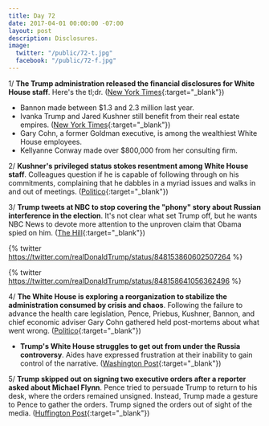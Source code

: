```yaml
---
title: Day 72
date: 2017-04-01 00:00:00 -07:00
layout: post
description: Disclosures.
image:
  twitter: "/public/72-t.jpg"
  facebook: "/public/72-f.jpg"
---
```


1/ **The Trump administration released the financial disclosures for White House staff**. Here's the tl;dr. ([New York Times](https://www.nytimes.com/2017/03/31/us/politics/white-house-releases-staff-financial-disclosures.html){:target="_blank"})

* Bannon made between $1.3 and 2.3 million last year.
* Ivanka Trump and Jared Kushner still benefit from their real estate empires. ([New York Times](https://www.nytimes.com/2017/03/31/us/politics/ivanka-trump-and-jared-kushner-still-benefiting-from-business-empire-filings-show.html){:target="_blank"})
* Gary Cohn, a former Goldman executive, is among the wealthiest White House employees.
* Kellyanne Conway made over $800,000 from her consulting firm.

2/ **Kushner's privileged status stokes resentment among White House staff**. Colleagues question if he is capable of following through on his commitments, complaining that he dabbles in a myriad issues and walks in and out of meetings. ([Politico](https://secure.politico.com/story/2017/04/jared-kushner-white-house-influence-236758){:target="_blank"})

3/ **Trump tweets at NBC to stop covering the "phony" story about Russian interference in the election**. It's not clear what set Trump off, but he wants NBC News to devote more attention to the unproven claim that Obama spied on him. ([The Hill](http://thehill.com/homenews/administration/326830-trump-tells-nbc-to-stop-covering-russia-story){:target="_blank"})

{% twitter https://twitter.com/realDonaldTrump/status/848153860602507264 %}

{% twitter https://twitter.com/realDonaldTrump/status/848158641056362496 %}

4/ **The White House is exploring a reorganization to stabilize the administration consumed by crisis and chaos**. Following the failure to advance the health care legislation, Pence, Priebus, Kushner, Bannon, and chief economic adviser Gary Cohn gathered held post-mortems about what went wrong. ([Politico](https://secure.politico.com/story/2017/03/white-house-reshuffle-health-care-236772){:target="_blank"})

* **Trump's White House struggles to get out from under the Russia controversy**. Aides have expressed frustration at their inability to gain control of the narrative. ([Washington Post](https://www.washingtonpost.com/politics/trumps-white-house-struggles-to-get-out-from-under-russia-controversy/2017/03/31/89c3f470-1626-11e7-ada0-1489b735b3a3_story.html){:target="_blank"})

5/ **Trump skipped out on signing two executive orders after a reporter asked about Michael Flynn**. Pence tried to persuade Trump to return to his desk, where the orders remained unsigned. Instead, Trump made a gesture to Pence to gather the orders. Trump signed the orders out of sight of the media. ([Huffington Post](http://www.huffingtonpost.com/entry/trump-walks-on-orders_us_58dee8f3e4b0b3918c83b010){:target="_blank"})